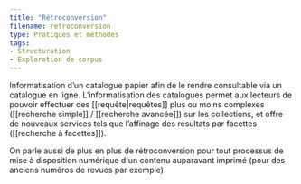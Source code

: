 ```yaml
---
title: "Rétroconversion"
filename: retroconversion
type: Pratiques et méthodes
tags:
- Structuration
- Exploration de corpus
---
```


Informatisation d’un catalogue papier afin de le rendre consultable via un catalogue en ligne. L’informatisation des catalogues permet aux lecteurs de pouvoir effectuer des [[requête|requêtes]] plus ou moins complexes ([[recherche simple]] / [[recherche avancée]]) sur les collections, et offre de nouveaux services tels que l’affinage des résultats par facettes ([[recherche à facettes]]).

On parle aussi de plus en plus de rétroconversion pour tout processus de mise à disposition numérique d'un contenu auparavant imprimé (pour des anciens numéros de revues par exemple).

